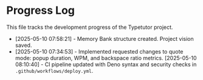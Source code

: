 # Progress Log

This file tracks the development progress of the Typetutor project.

- [2025-05-10 07:58:21] - Memory Bank structure created. Project vision saved.
- [2025-05-10 07:34:53] - Implemented requested changes to quote mode: popup duration, WPM, and backspace ratio metrics.
[2025-05-10 08:10:40] - CI pipeline updated with Deno syntax and security checks in `.github/workflows/deploy.yml`.